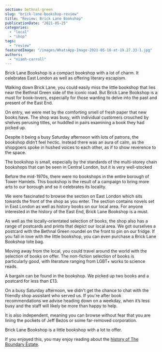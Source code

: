 ```yaml
---
section: bethnal-green
slug: "brick-lane-bookshop-review"
title: "Review: Brick Lane Bookshop"
publicationDate: "2021-05-25"
categories: 
  - "local"
  - "shop"
tags: 
  - "review"
featuredImage: "/images/WhatsApp-Image-2021-05-18-at-19.27.33-1.jpg"
authors: 
  - "niamh-carroll"
---
```


Brick Lane Bookshop is a compact bookshop with a lot of charm. It celebrates East London as well as offering literary escapism.

Walking down Brick Lane, you could easily miss the little bookshop that lies near the Bethnal Green side of the iconic road. But Brick Lane Bookshop is a must for book-lovers, especially for those wanting to delve into the past and present of the East End.

On entry, we were met by the comforting smell of fresh paper that new books have. The shop was busy, with individual customers crouched by shelves perusing titles, or huddled in pairs examining a book they had picked up. 

Despite it being a busy Saturday afternoon with lots of patrons, the bookshop didn’t feel hectic. Instead there was an aura of calm, as the shopgoers spoke in hushed voices to each other, as if to show reverence to the space. 

The bookshop is small, especially by the standards of the multi-storey chain bookshops that can be seen in Central London, but it is very well-stocked

Before the mid-1970s, there were no bookshops in the entire borough of Tower Hamlets. This bookshop is the result of a campaign to bring more arts to our borough and so it celebrates its locality. 

We were fascinated to browse the section on East London which sits towards the front of the shop as you enter. The section contains novels set in East London as well as history books on our local area. For anyone interested in the history of the East End, Brick Lane Bookshop is a must. 

As well as the locally-orientated selection of books, the shop also has a range of postcards and prints that depict our local area. We got ourselves a postcard with the Bethnal Green roundel on the front to pin on our fridge. If you fall in love with the little bookshop, you can even purchase a Brick Lane Bookshop tote bag.

Moving away from the local, you could travel around the world with the selection of books on offer. The non-fiction selection of books is particularly good, with literature ranging from LGBT+ works to science reads. 

A bargain can be found in the bookshop. We picked up two books and a postcard for less than £13. 

On a busy Saturday afternoon, we didn't get the chance to chat with the friendly shop assistant who served us. If you're after book recommendations we advise heading down on a weekday, when it’s less busy and the staff will likely be more than happy to help.

It is also independent, meaning you can browse without fear that you are lining the pockets of Jeff Bezos or some far-removed corporation. 

Brick Lane Bookshop is a little bookshop with a lot to offer.

If you enjoyed this, you may enjoy reading about the [history of The Boundary Estate](https://bethnalgreenlondon.co.uk/boundary-estate-history-londons-first-council-housing/).
